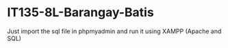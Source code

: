 # IT135-8L-Barangay-Batis


Just import the sql file in phpmyadmin and run it using XAMPP (Apache and SQL)
